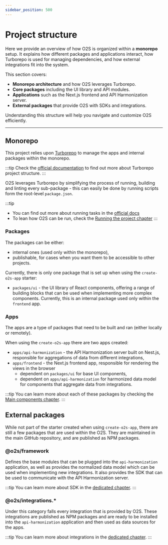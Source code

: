 ```yaml
---
sidebar_position: 500
---
```


# Project structure

Here we provide an overview of how O2S is organized within a **monorepo** setup. It explains how different packages and applications interact, how Turborepo is used for managing dependencies, and how external integrations fit into the system.

This section covers:
- **Monorepo architecture** and how O2S leverages Turborepo.
- **Core packages** including the UI library and API modules.
- **Applications** such as the Next.js frontend and API Harmonization server.
- **External packages** that provide O2S with SDKs and integrations.

Understanding this structure will help you navigate and customize O2S efficiently.

---

## Monorepo

This project relies upon [Turborepo](https://turbo.build/repo/docs) to manage the apps and internal packages within the monorepo.

:::tip
Check the [official documentation](https://turbo.build/repo/docs/crafting-your-repository/structuring-a-repository) to find out more about Turborepo project structure.
:::

O2S leverages Turborepo by simplifying the process of running, building and linting every sub-package - this can easily be done by running scripts form the root-level `package.json`.

:::tip
- You can find out more about running tasks in the [official docs](https://turbo.build/repo/docs/crafting-your-repository/running-tasks)
- To lean how O2S can be run, check the [Running the project chapter](./running-locally.md)
:::

### Packages

The packages can be either:
- internal ones (used only within the monorepo),
- publishable, for cases when you want them to be accessible to other projects.

Currently, there is only one package that is set up when using the `create-o2s-app` starter:

- `packages/ui` - the UI library of React components, offering a range of building blocks that can be used when implementing more complex components. Currently, this is an internal package used only within the `frontend` app.

### Apps

The apps are a type of packages that need to be built and ran (either locally or remotely).

When using the `create-o2s-app` there are two apps created:

- `apps/api-harmonization` - the API Harmonization server built on Nest.js, responsible for aggregations of data from different integrations,
- `apps/frontend` - the Next.js frontend app, responsible for rendering the views in the browser
  - dependent on `packages/ui` for base UI components,
  - dependent on `apps/api-harmonization` for harmonized data model for components that aggregate data from integrations.

:::tip
You can learn more about each of these packages by checking the [Main components chapter](../main-components/overview.md).
:::

## External packages

While not part of the starter created when using `create-o2s-app`, there are still a few packages that are used within the O2S. They are maintained in the main GitHub repository, and are published as NPM packages.

### @o2s/framework

Defines the base modules that can be plugged into the `api-harmonization` application, as well as provides the normalized data model which can be used when implementing new integrations. It also provides the SDK that can be used to communicate with the API Harmonization server.

:::tip
You can learn more about SDK in the [dedicated chapter](../guides/sdk.md).
:::


### @o2s/integrations.\*

Under this category falls every integration that is provided by O2S. These integrations are published as NPM packages and are ready to be installed into the `api-harmonization` application and then used as data sources for the apps.

:::tip
You can learn more about integrations in the [dedicated chapter](../integrations/overview.md).
:::
